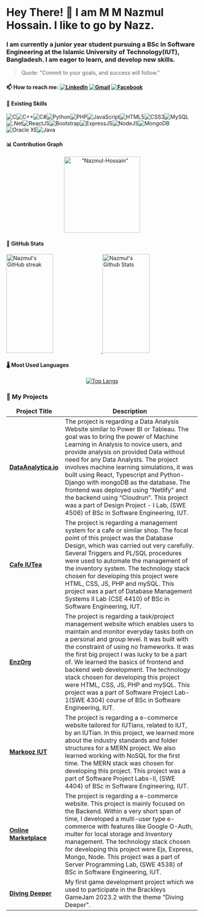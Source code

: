 # Hey There! 👋 I am M M Nazmul Hossain. I like to go by Nazz. 

### I am currently a junior year student pursuing a BSc in Software Engineering at the Islamic University of Technology(IUT), Bangladesh. I am eager to learn, and develop new skills.

> Quote: "Commit to your goals, and success will follow.”

#### 📫 How to reach me: <a href="https://www.linkedin.com/in/nazmul-hossain-165642250/"><img src="https://img.shields.io/badge/linkedin-%230077B5.svg?&style=for-the-badge&logo=linkedin&logoColor=white" alt="LinkedIn" /></a>&nbsp;<a href="mailto:nazmulhossain@iut-dhaka.edu?subject=Hello%20Nazmul"><img src="https://img.shields.io/badge/gmail-%23D14836.svg?&style=for-the-badge&logo=gmail&logoColor=white" alt="Gmail"/></a>&nbsp;<a href="https://www.facebook.com/nazmul4532/"><img src="https://img.shields.io/badge/Facebook-%231877F2.svg?style=for-the-badge&logo=Facebook&logoColor=white" alt="Facebook"/></a>&nbsp;

#### :briefcase: Existing Skills
![C](https://img.shields.io/badge/c-%2300599C.svg?style=for-the-badge&logo=c&logoColor=white)![C++](https://img.shields.io/badge/c++-%2300599C.svg?style=for-the-badge&logo=c%2B%2B&logoColor=white)![C#](https://img.shields.io/badge/c%23-%23239120.svg?style=for-the-badge&logo=c-sharp&logoColor=white)![Python](https://img.shields.io/badge/python-3670A0?style=for-the-badge&logo=python&logoColor=ffdd54)![PHP](https://img.shields.io/badge/php-%23777BB4.svg?style=for-the-badge&logo=php&logoColor=white)![JavaScript](https://img.shields.io/badge/javascript-%23323330.svg?style=for-the-badge&logo=javascript&logoColor=%23F7DF1E)![HTML5](https://img.shields.io/badge/html5-%23E34F26.svg?style=for-the-badge&logo=html5&logoColor=white)![CSS3](https://img.shields.io/badge/css3-%231572B6.svg?style=for-the-badge&logo=css3&logoColor=white)![MySQL](https://img.shields.io/badge/mysql-%2300f.svg?style=for-the-badge&logo=mysql&logoColor=white)![.Net](https://img.shields.io/badge/.NET-5C2D91?style=for-the-badge&logo=.net&logoColor=white)![ReactJS](https://img.shields.io/badge/React-20232A?style=for-the-badge&logo=react&logoColor=61DAFB)![Bootstrap](https://img.shields.io/badge/bootstrap-%23563D7C.svg?style=for-the-badge&logo=bootstrap&logoColor=white)![ExpressJS](https://img.shields.io/badge/Express.js-404D59?style=for-the-badge)![NodeJS](https://img.shields.io/badge/Node.js-43853D?style=for-the-badge&logo=node.js&logoColor=white)![MongoDB](https://img.shields.io/badge/MongoDB-4EA94B?style=for-the-badge&logo=mongodb&logoColor=white)![Oracle XE](https://img.shields.io/badge/Oracle-XE-blue?style=for-the-badge&logo=appveyor)![Java](https://img.shields.io/badge/Java-ED8B00?style=for-the-badge&logo=openjdk&logoColor=white)

#### 📊 Contribution Graph
<p align="center"><img height="200em" src="https://github-profile-summary-cards.vercel.app/api/cards/profile-details?username=nazmul4532&theme=github_dark" alt=“Nazmul-Hossain" align = "center"/></p>


#### 🤖 GitHub Stats
<a> 
  <a href="https://github.com/nazmul4532">
    <img src="https://github-readme-streak-stats.herokuapp.com/?user=nazmul4532&theme=blueberry&border=6281A7&background=0D1117" alt="Nazmul's GitHub streak" height="260px" width="49.5%"/>
  </a>
  <a href="https://github.com/nazmul4532"><img alt="Nazmul's Github Stats" src="https://denvercoder1-github-readme-stats.vercel.app/api?username=nazmul4532&show_icons=true&count_private=true&theme=blueberry&border_color=6281A7&bg_color=0D1117&title_color=8BB9DD&icon_color=86BBD8&text_color=9EBAC7" height="260px" width="49.5%"/></a>    
</a>

#### 🌡️ Most Used Languages
<div align="center">
  <a href="https://github.com/anuraghazra/github-readme-stats">
    <img src="https://github-readme-stats-git-masterrstaa-rickstaa.vercel.app/api/top-langs/?username=nazmul4532&theme=blueberry" alt="Top Langs">
  </a>
</div>

### 🔭 My Projects
<table>
  <thead align="center">
    <tr>
      <td><b>Project Title</b></td>
      <td><b>Description</b></td>
    </tr>
  </thead>
  <tbody>
<tr>
      <td><a href="https://github.com/nazmul4532/SWE_4506_Design_Project_I_Development" rel="nofollow"><strong>DataAnalytica.io</strong></a></td>
      <td>The project is regarding a Data Analysis Website similar to Power BI or Tableau. The goal was to bring the power of Machine Learning in Analysis to novice users, and provide analysis on provided Data without need for any Data Analysts. The project involves machine learning simulations, it was built using React, Typescript and Python-Django with mongoDB as the database. The frontend was deployed using “Netlify" and the backend using “Cloudrun”. This project was a part of Design Project - I Lab, (SWE 4506) of BSc in Software Engineering, IUT.
</td>
</tr>
<tr>
      <td><a href="https://github.com/maria-iut1234/Cafe-IUTea" rel=“nofollow"><strong>Cafe IUTea</strong></a></td>
      <td>The project is regarding a management system for a cafe or similar shop. The focal point of this project was the Database Design, which was carried out very carefully. Several Triggers and PL/SQL procedures were used to automate the management of the inventory system. The technology stack chosen for developing this project were HTML, CSS, JS, PHP and mySQL. This project was a part of Database Management Systems II Lab (CSE 4410) of BSc in Software Engineering, IUT.</td>
</tr>
  <tr>
      <td><a href="https://github.com/51AN/EnzOrg" rel="nofollow"><strong>EnzOrg</strong></a></td>
      <td>The project is regarding a task/project management website which enables users to maintain and monitor everyday tasks both on a personal and group level. It was built with the constraint of using no frameworks. It was the first big project I was lucky to be a part of. We learned the basics of frontend and backend web development. The technology stack chosen for developing this project were HTML, CSS, JS, PHP and mySQL. This project was a part of Software Project Lab-1(SWE 4304) course of BSc in Software Engineering, IUT.</td>
    </tr>
 <tr>
      <td><a href="https://github.com/nazmul4532/Markooz-IUT" rel=“nofollow"><strong>Markooz IUT</strong></a></td>
      <td>The project is regarding a e-commerce website tailored for IUTians, related to IUT, by an IUTian. In this project, we learned more about the industry standards and folder structures for a MERN project. We also learned working with NoSQL for the first time. The MERN stack was chosen for developing this project. This project was a part of Software Project Labs-II, (SWE 4404) of BSc in Software Engineering, IUT.</td>
    </tr>
    <tr>
      <td><a href="https://github.com/nazmul4532/Server-Programming-Project" rel=“nofollow"><strong>Online Marketplace</strong></a></td>
      <td>The project is regarding a e-commerce website. This project is mainly focused on the Backend. Within a very short span of time, I developed a multi-user type e-commerce with features like Google O-Auth, multer for local storage and Inventory management. The technology stack chosen for developing this project were Ejs, Express, Mongo, Node. This project was a part of Server Programming Lab, (SWE 4538) of BSc in Software Engineering, IUT.</td>
    </tr>
    <tr>
      <td><a href="https://github.com/Dihan141/brackeys-game-jam-2023.2" rel="nofollow"><strong>Diving Deeper</strong></a></td>
      <td>My first game development project which we used to participate in the Brackleys GameJam 2023.2 with the theme "Diving Deeper".</td>
    </tr>
</tbody>
</table>
